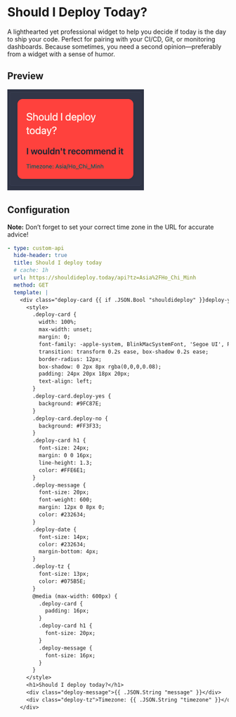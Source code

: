 # Should I Deploy Today?
A lighthearted yet professional widget to help you decide if today is the day to ship your code. Perfect for pairing with your CI/CD, Git, or monitoring dashboards. Because sometimes, you need a second opinion—preferably from a widget with a sense of humor.

## Preview

![](preview.png)

## Configuration

**Note:** Don’t forget to set your correct time zone in the URL for accurate advice!

```yaml
- type: custom-api
  hide-header: true
  title: Should I deploy today
  # cache: 1h
  url: https://shouldideploy.today/api?tz=Asia%2FHo_Chi_Minh
  method: GET
  template: |
    <div class="deploy-card {{ if .JSON.Bool "shouldideploy" }}deploy-yes{{ else }}deploy-no{{ end }}">
      <style>
        .deploy-card {
          width: 100%;
          max-width: unset;
          margin: 0;
          font-family: -apple-system, BlinkMacSystemFont, 'Segoe UI', Roboto, sans-serif;
          transition: transform 0.2s ease, box-shadow 0.2s ease;
          border-radius: 12px;
          box-shadow: 0 2px 8px rgba(0,0,0,0.08);
          padding: 24px 20px 18px 20px;
          text-align: left;
        }
        .deploy-card.deploy-yes {
          background: #9FC87E;
        }
        .deploy-card.deploy-no {
          background: #FF3F33;
        }
        .deploy-card h1 {
          font-size: 24px;
          margin: 0 0 16px;
          line-height: 1.3;
          color: #FFE6E1;
        }
        .deploy-message {
          font-size: 20px;
          font-weight: 600;
          margin: 12px 0 8px 0;
          color: #232634;
        }
        .deploy-date {
          font-size: 14px;
          color: #232634;
          margin-bottom: 4px;
        }
        .deploy-tz {
          font-size: 13px;
          color: #075B5E;
        }
        @media (max-width: 600px) {
          .deploy-card {
            padding: 16px;
          }
          .deploy-card h1 {
            font-size: 20px;
          }
          .deploy-message {
            font-size: 16px;
          }
        }
      </style>
      <h1>Should I deploy today?</h1>
      <div class="deploy-message">{{ .JSON.String "message" }}</div>
      <div class="deploy-tz">Timezone: {{ .JSON.String "timezone" }}</div>
    </div>
```
